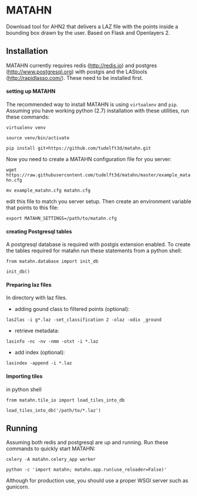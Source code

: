 MATAHN
=====

Download tool for AHN2 that delivers a LAZ file with the points inside a bounding box drawn by the user. Based on Flask and Openlayers 2.

Installation
------
MATAHN currently requires redis (http://redis.io) and postgres (http://www.postgresql.org) with postgis and the LAStools (http://rapidlasso.com/). These need to be installed first.

#### setting up MATAHN
The recommended way to install MATAHN is using `virtualenv` and `pip`. Assuming you have working python (2.7) installation with these utilities, run these commands:

`virtualenv venv`

`source venv/bin/activate`

`pip install git+https://github.com/tudelft3d/matahn.git`

Now you need to create a MATAHN configuration file for you server:

`wget https://raw.githubusercontent.com/tudelft3d/matahn/master/example_matahn.cfg`

`mv example_matahn.cfg matahn.cfg`

edit this file to match you server setup. Then create an environment variable that points to this file:

`export MATAHN_SETTINGS=/path/to/matahn.cfg`

#### creating Postgresql tables
A postgresql database is required with postgis extension enabled. To create the tables required for matahn run these statements from a python shell:

`from matahn.database import init_db`

`init_db()`


#### Preparing laz files
In directory with laz files.

* adding gound class to filtered points (optional): 

`las2las -i g*.laz -set_classification 2 -olaz -odix _ground`

* retrieve metadata: 

`lasinfo -nc -nv -nmm -otxt -i *.laz`

* add index (optional): 

`lasindex -append -i *.laz`


#### Importing tiles
in python shell

`from matahn.tile_io import load_tiles_into_db`

`load_tiles_into_db('/path/to/*.laz')`


Running
------

Assuming both redis and postgresql are up and running. Run these commands to quickly start MATAHN:

`celery -A matahn.celery_app worker`

`python -c 'import matahn; matahn.app.run(use_reloader=False)'`

Although for production use, you should use a proper WSGI server such as gunicorn.

